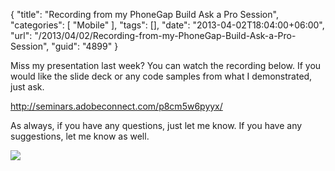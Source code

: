 {
	"title": "Recording from my PhoneGap Build Ask a Pro Session",
	"categories": [
		"Mobile"
	],
	"tags": [],
	"date": "2013-04-02T18:04:00+06:00",
	"url": "/2013/04/02/Recording-from-my-PhoneGap-Build-Ask-a-Pro-Session",
	"guid": "4899"
}

Miss my presentation last week? You can watch the recording below. If you would like the slide deck or any code samples from what I demonstrated, just ask.

<a href="http://seminars.adobeconnect.com/p8cm5w6pyyx/">http://seminars.adobeconnect.com/p8cm5w6pyyx/</a>

As always, if you have any questions, just let me know. If you have any suggestions, let me know as well.

<img src="http://www.raymondcamden.com/images/Build-Bot.png" />